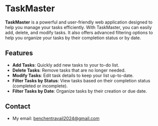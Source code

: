 # TaskMaster

**TaskMaster** is a powerful and user-friendly web application designed to help you manage your tasks efficiently. With TaskMaster, you can easily add, delete, and modify tasks. It also offers advanced filtering options to help you organize your tasks by their completion status or by date.

## Features

- **Add Tasks**: Quickly add new tasks to your to-do list.
- **Delete Tasks**: Remove tasks that are no longer needed.
- **Modify Tasks**: Edit task details to keep your list up-to-date.
- **Filter Tasks by Status**: View tasks based on their completion status (completed or incomplete).
- **Filter Tasks by Date**: Organize tasks by their creation or due date.

## Contact
- My email: benchentravail2024@gmail.com


